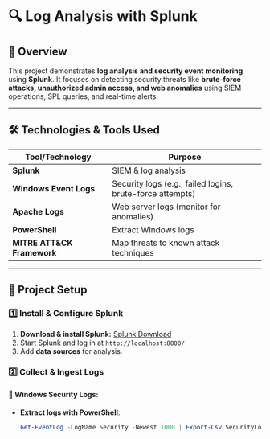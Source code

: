 # 🔍 Log Analysis with Splunk

## 🚀 Overview
This project demonstrates **log analysis and security event monitoring** using **Splunk**. It focuses on detecting security threats like **brute-force attacks, unauthorized admin access, and web anomalies** using SIEM operations, SPL queries, and real-time alerts.

---

## 🛠 Technologies & Tools Used
| Tool/Technology | Purpose |
|---------------|---------|
| **Splunk** | SIEM & log analysis |
| **Windows Event Logs** | Security logs (e.g., failed logins, brute-force attempts) |
| **Apache Logs** | Web server logs (monitor for anomalies) |
| **PowerShell** | Extract Windows logs |
| **MITRE ATT&CK Framework** | Map threats to known attack techniques |

---

## 🔧 Project Setup

### 1️⃣ Install & Configure Splunk
1. **Download & install Splunk:** [Splunk Download](https://www.splunk.com/en_us/download.html)
2. Start Splunk and log in at `http://localhost:8000/`
3. Add **data sources** for analysis.

### 2️⃣ Collect & Ingest Logs
#### 📂 Windows Security Logs:
- **Extract logs with PowerShell**:
  ```powershell
  Get-EventLog -LogName Security -Newest 1000 | Export-Csv SecurityLogs.csv
